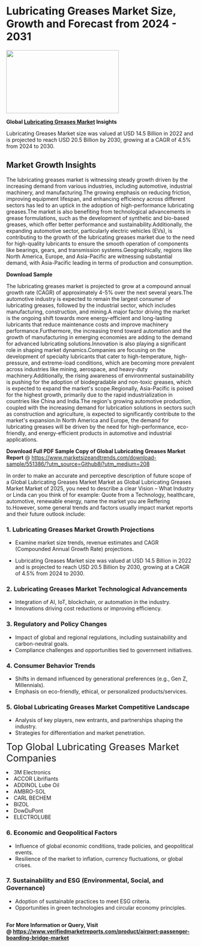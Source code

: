 <H1>Lubricating Greases Market Size, Growth and Forecast from 2024 - 2031</H1><img class="aligncenter size-medium wp-image-584254" src="https://thirdeyenews.in/wp-content/uploads/2024/09/Global-Market-Research-300x168.jpeg" alt="" width="300" height="168" /><p><strong>Global&nbsp;<a href="https://www.marketsizeandtrends.com/download-sample/551386/?utm_source=Github8j?utm_medium=208">Lubricating Greases Market</a> Insights</strong></p><p>Lubricating Greases Market size was valued at USD 14.5 Billion in 2022 and is projected to reach USD 20.5 Billion by 2030, growing at a CAGR of 4.5% from 2024 to 2030.</p><p><h2>Market Growth Insights</h2> <p>The lubricating greases market is witnessing steady growth driven by the increasing demand from various industries, including automotive, industrial machinery, and manufacturing.The growing emphasis on reducing friction, improving equipment lifespan, and enhancing efficiency across different sectors has led to an uptick in the adoption of high-performance lubricating greases.The market is also benefiting from technological advancements in grease formulations, such as the development of synthetic and bio-based greases, which offer better performance and sustainability.Additionally, the expanding automotive sector, particularly electric vehicles (EVs), is contributing to the growth of the lubricating greases market due to the need for high-quality lubricants to ensure the smooth operation of components like bearings, gears, and transmission systems.Geographically, regions like North America, Europe, and Asia-Pacific are witnessing substantial demand, with Asia-Pacific leading in terms of production and consumption.</p> <p><strong>Download Sample</strong></p> <p>The lubricating greases market is projected to grow at a compound annual growth rate (CAGR) of approximately 4-5% over the next several years.The automotive industry is expected to remain the largest consumer of lubricating greases, followed by the industrial sector, which includes manufacturing, construction, and mining.A major factor driving the market is the ongoing shift towards more energy-efficient and long-lasting lubricants that reduce maintenance costs and improve machinery performance.Furthermore, the increasing trend toward automation and the growth of manufacturing in emerging economies are adding to the demand for advanced lubricating solutions.Innovation is also playing a significant role in shaping market dynamics.Companies are focusing on the development of specialty lubricants that cater to high-temperature, high-pressure, and extreme-load conditions, which are becoming more prevalent across industries like mining, aerospace, and heavy-duty machinery.Additionally, the rising awareness of environmental sustainability is pushing for the adoption of biodegradable and non-toxic greases, which is expected to expand the market's scope.Regionally, Asia-Pacific is poised for the highest growth, primarily due to the rapid industrialization in countries like China and India.The region's growing automotive production, coupled with the increasing demand for lubrication solutions in sectors such as construction and agriculture, is expected to significantly contribute to the market's expansion.In North America and Europe, the demand for lubricating greases will be driven by the need for high-performance, eco-friendly, and energy-efficient products in automotive and industrial applications.</p> <p><span class=""><strong>Download Full PDF Sample Copy of Global Lubricating Greases Market Report</strong> @ <a href="https://www.marketsizeandtrends.com/download-sample/551386/?utm_source=Github8j?utm_medium=208" target="_blank">https://www.marketsizeandtrends.com/download-sample/551386/?utm_source=Github8j?utm_medium=208</a></span></p><p>In order to make an accurate and perceptive description of future scope of a Global&nbsp;Lubricating Greases Market Market as Global&nbsp;Lubricating Greases Market Market of 2025, you need to describe a clear Vision &ndash; What Industry or Linda can you think of for example: Quote from a Technology, healthcare, automotive, renewable energy, name the market you are Reffering to.However, some general trends and factors usually impact market reports and their future outlook include:</p><h3>1.&nbsp;<strong>Lubricating Greases Market Growth Projections</strong></h3><ul><li>Examine market size trends, revenue estimates and CAGR (Compounded Annual Growth Rate) projections.</li><li><p>Lubricating Greases Market size was valued at USD 14.5 Billion in 2022 and is projected to reach USD 20.5 Billion by 2030, growing at a CAGR of 4.5% from 2024 to 2030.</p></li></ul><h3>2.&nbsp;<strong>Lubricating Greases Market Technological Advancements</strong></h3><ul><li>Integration of AI, IoT, blockchain, or automation in the industry.</li><li>Innovations driving cost reductions or improving efficiency.</li></ul><h3>3.&nbsp;<strong>Regulatory and Policy Changes</strong></h3><ul><li>Impact of global and regional regulations, including sustainability and carbon-neutral goals.</li><li>Compliance challenges and opportunities tied to government initiatives.</li></ul><h3>4.&nbsp;<strong>Consumer Behavior Trends</strong></h3><ul><li>Shifts in demand influenced by generational preferences (e.g., Gen Z, Millennials).</li><li>Emphasis on eco-friendly, ethical, or personalized products/services.</li></ul><h3>5.&nbsp;<strong>Global Lubricating Greases Market Competitive Landscape</strong></h3><ul><li>Analysis of key players, new entrants, and partnerships shaping the industry.</li><li>Strategies for differentiation and market penetration.</li></ul><p data-pm-slice="1 1 []"><span style="color: inherit; font-family: inherit; font-size: 25px;">Top Global Lubricating Greases Market Companies</span></p><div class="" data-test-id=""><p><li>3M Electronics</li><li> ACCOR Librifiants</li><li> ADDINOL Lube Oil</li><li> AMBRO-SOL</li><li> CARL BECHEM</li><li> BIZOL</li><li> DowDuPont</li><li> ELECTROLUBE</li></p></div><h3>6.&nbsp;<strong>Economic and Geopolitical Factors</strong></h3><ul><li>Influence of global economic conditions, trade policies, and geopolitical events.</li><li>Resilience of the market to inflation, currency fluctuations, or global crises.</li></ul><h3>7.&nbsp;<strong>Sustainability and ESG (Environmental, Social, and Governance)</strong></h3><ul><li>Adoption of sustainable practices to meet ESG criteria.</li><li>Opportunities in green technologies and circular economy principles.</li></ul><h2><strong style="font-size: 14px;">For More Information or Query, Visit @&nbsp;</strong><a style="background-color: #ffffff; font-size: 14px;" href="https://www.marketsizeandtrends.com/report/lubricating-greases-market/" target="_blank">https://www.verifiedmarketreports.com/product/airport-passenger-boarding-bridge-market</a></h2>